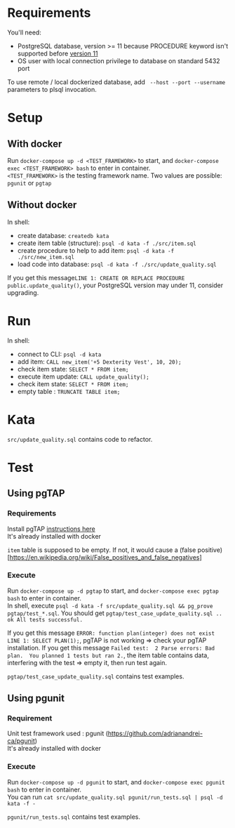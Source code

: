 # Requirements
You'll need:
- PostgreSQL database, version >= 11 because PROCEDURE keyword isn't supported before [version 11](https://www.postgresql.org/docs/11/release-11.html)
- OS user with local connection privilege to database on standard 5432 port 

To use remote / local dockerized database, add ``` --host --port --username```  parameters to plsql invocation.

# Setup
## With docker
Run `docker-compose up -d <TEST_FRAMEWORK>` to start, and `docker-compose exec <TEST_FRAMEWORK> bash` to enter in container.  
`<TEST_FRAMEWORK>` is the testing framework name. Two values are possible: `pgunit` or `pgtap`

## Without docker
In shell:
- create database: ```createdb kata```
- create item table (structure): ```psql -d kata -f ./src/item.sql``` 
- create procedure to help to add item: ```psql -d kata -f ./src/new_item.sql``` 
- load code into database: ```psql -d kata -f ./src/update_quality.sql ```

If you get this message```LINE 1: CREATE OR REPLACE PROCEDURE public.update_quality()```, your PostgreSQL version may under 11, consider upgrading.

# Run
In shell:
- connect to CLI: ```psql -d kata```
- add item: ```CALL new_item('+5 Dexterity Vest', 10, 20);```
- check item state: ```SELECT * FROM item;```
- execute item update: ```CALL update_quality();```
- check item state: ```SELECT * FROM item;```
- empty table : ```TRUNCATE TABLE item;```

# Kata
`src/update_quality.sql` contains code to refactor.

# Test

## Using pgTAP
### Requirements
Install pgTAP [instructions here](https://pgtap.org/documentation.html#installation)  
It's already installed with docker

```item``` table is supposed to be empty. 
If not, it would cause a (false positive)[https://en.wikipedia.org/wiki/False_positives_and_false_negatives]

### Execute
Run `docker-compose up -d pgtap` to start, and `docker-compose exec pgtap bash` to enter in container.  
In shell, execute ```psql -d kata -f src/update_quality.sql && pg_prove pgtap/test_*.sql```. 
You should get ```pgtap/test_case_update_quality.sql .. ok All tests successful.```

If you get this message ```ERROR: function plan(integer) does not exist LINE 1: SELECT PLAN(1);```, pgTAP is not working => check your pgTAP installation. 
If you get this message ```Failed test:  2 Parse errors: Bad plan.  You planned 1 tests but ran 2.```, the item table contains data, interfering with the test => empty it, then run test again.

`pgtap/test_case_update_quality.sql` contains test examples.

## Using pgunit
### Requirement
Unit test framework used : pgunit (https://github.com/adrianandrei-ca/pgunit)  
It's already installed with docker  

### Execute
Run `docker-compose up -d pgunit` to start, and `docker-compose exec pgunit bash` to enter in container.  
You can run `cat src/update_quality.sql pgunit/run_tests.sql | psql -d kata -f -`

`pgunit/run_tests.sql` contains test examples.

